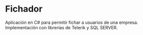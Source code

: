 # Fichador
Aplicación en C# para permitir fichar a usuarios de una empresa. Implementación con librerías de Telerik y SQL SERVER.
